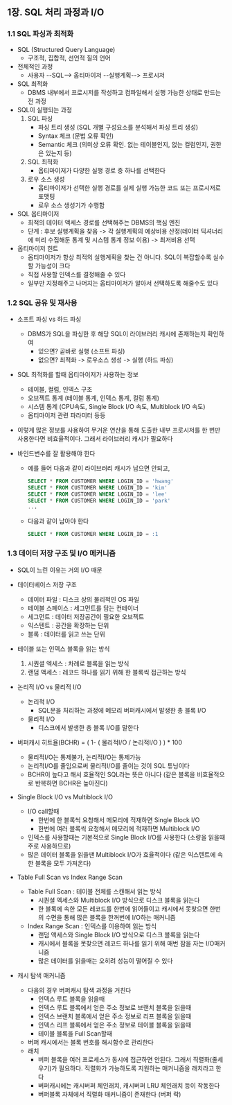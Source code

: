 ## 1장. SQL 처리 과정과 I/O

### 1.1 SQL 파싱과 최적화

- SQL (Structured Query Language)
  - 구조적, 집합적, 선언적 질의 언어
- 전체적인 과정
  - 사용자 --SQL--> 옵티마이저 --실행계획--> 프로시저
- SQL 최적화
  - DBMS 내부에서 프로시저를 작성하고 컴파일해서 실행 가능한 상태로 만드는 전 과정
- SQL이 실행되는 과정
  1. SQL 파싱
     - 파싱 트리 생성 (SQL 개별 구성요소를 분석해서 파싱 트리 생성)
     - Syntax 체크 (문법 오류 확인)
     - Semantic 체크 (의미상 오류 확인. 없는 테이블인지, 없는 컬럼인지, 권한은 있는지 등)
  2. SQL 최적화
     - 옵티마이저가 다양한 실행 경로 중 하나를 선택한다
  3. 로우 소스 생성
     - 옵티마이저가 선택한 실행 경로를 실제 실행 가능한 코드 또는 프로시저로 포맷팅
     - 로우 소스 생성기가 수행함
- SQL 옵티마이저
  - 최적의 데이터 액세스 경로를 선택해주는 DBMS의 핵심 엔진
  - 단계 : 후보 실행계획을 찾음 -> 각 실행계획의 예상비용 산정(데이터 딕셔너리에 미리 수집해둔 통계 및 시스템 통계 정보 이용) -> 최저비용 선택
- 옵티마이저 힌트
  - 옵티마이저가 항상 최적의 실행계획을 찾는 건 아니다. SQL이 복잡할수록 실수할 가능성이 크다
  - 직접 사용할 인덱스를 결정해줄 수 있다
  - 일부만 지정해주고 나머지는 옵티마이저가 알아서 선택하도록 해줄수도 있다

### 1.2 SQL 공유 및 재사용

- 소프트 파싱 vs 하드 파싱

  - DBMS가 SQL을 파싱한 후 해당 SQL이 라이브러리 캐시에 존재하는지 확인하여 
    - 있으면? 곧바로 실행 (소프트 파싱)
    - 없으면? 최적화 -> 로우소스 생성 -> 실행 (하드 파싱)

- SQL 최적화를 할때 옵티마이저가 사용하는 정보

  - 테이블, 컬럼, 인덱스 구조
  - 오브젝트 통계 (테이블 통계, 인덱스 통계, 컬럼 통계)
  - 시스템 통계 (CPU속도, Single Block I/O 속도, Multiblock I/O 속도)
  - 옵티마이저 관련 파라미터 등등

- 이렇게 많은 정보를 사용하여 무거운 연산을 통해 도출한 내부 프로시저를 한 번만 사용한다면 비효율적이다. 그래서 라이브러리 캐시가 필요하다

- 바인드변수를 잘 활용해야 한다

  - 예를 들어 다음과 같이 라이브러리 캐시가 남으면 안되고,

    ```sql
    SELECT * FROM CUSTOMER WHERE LOGIN_ID = 'hwang'
    SELECT * FROM CUSTOMER WHERE LOGIN_ID = 'kim'
    SELECT * FROM CUSTOMER WHERE LOGIN_ID = 'lee'
    SELECT * FROM CUSTOMER WHERE LOGIN_ID = 'park'
    ...
    ```

  - 다음과 같이 남아야 한다

    ```sql
    SELECT * FROM CUSTOMER WHERE LOGIN_ID = :1
    ```

### 1.3 데이터 저장 구조 및 I/O 메커니즘

- SQL이 느린 이유는 거의 I/O 때문

- 데이터베이스 저장 구조

  - 데이터 파일 : 디스크 상의 물리적인 OS 파일
  - 테이블 스페이스 : 세그먼트를 담는 컨테이너
  - 세그먼트 : 데이터 저장공간이 필요한 오브젝트
  - 익스텐트 : 공간을 확장하는 단위
  - 블록 : 데이터를 읽고 쓰는 단위

- 테이블 또는 인덱스 블록을 읽는 방식

  1. 시퀀셜 엑세스 : 차례로 블록을 읽는 방식
  2. 랜덤 액세스 : 레코드 하나를 읽기 위해 한 블록씩 접근하는 방식

- 논리적 I/O vs 물리적 I/O

  - 논리적 I/O
    - SQL문을 처리하는 과정에 메모리 버퍼캐시에서 발생한 총 블록 I/O
  - 물리적 I/O
    - 디스크에서 발생한 총 블록 I/O를 말한다

- 버퍼캐시 히트율(BCHR) = ( 1- ( 물리적I/O / 논리적I/O ) ) * 100

  - 물리적I/O는 통제불가, 논리적I/O는 통제가능
  - 논리적I/O를 줄임으로써 물리적I/O를 줄이는 것이 SQL 튜닝이다
  - BCHR이 높다고 해서 효율적인 SQL라는 뜻은 아니다 (같은 블록을 비효율적으로 반복하면 BCHR은 높아진다)

- Single Block I/O vs Multiblock I/O

  - I/O call할때
    - 한번에 한 블록씩 요청해서 메모리에 적재하면 Single Block I/O
    - 한번에 여러 블록씩 요청해서 메모리에 적재하면 Multiblock I/O
  - 인덱스를 사용할때는 기본적으로 Single Block I/O를 사용한다 (소량을 읽을때 주로 사용하므로)
  - 많은 데이터 블록을 읽을땐 Multiblock I/O가 효율적이다 (같은 익스텐트에 속한 블록을 모두 가져온다)

- Table Full Scan vs Index Range Scan

  - Table Full Scan : 테이블 전체를 스캔해서 읽는 방식
    - 시퀀셜 엑세스와 Multiblock I/O 방식으로 디스크 블록을 읽는다
    - 한 블록에 속한 모든 레코드를 한번에 읽어들이고 캐시에서 못찾으면 한번의 수면을 통해 많은 블록을 한꺼번에 I/O하는 매커니즘
  - Index Range Scan : 인덱스를 이용하여 읽는 방식
    - 랜덤 액세스와 Single Block I/O 방식으로 디스크 블록을 읽는다
    - 캐시에서 블록을 못찾으면 레코드 하나를 읽기 위해 매번 잠을 자는 I/O매커니즘
    - 많은 데이터를 읽을때는 오히려 성능이 떨어질 수 있다

- 캐시 탐색 매커니즘

  - 다음의 경우 버퍼캐시 탐색 과정을 거친다
    - 인덱스 루트 블록을 읽을때
    - 인덱스 루트 블록에서 얻은 주소 정보로 브랜치 블록을 읽을때
    - 인덱스 브랜치 블록에서 얻은 주소 정보로 리프 블록을 읽을때
    - 인덱스 리프 블록에서 얻은 주소 정보로 테이블 블록을 읽을때
    - 테이블 블록을 Full Scan할때
  - 버퍼 캐시에서는 블록 번호를 해시함수로 관리한다
  - 래치
    - 버퍼 블록을 여러 프로세스가 동시에 접근하면 안된다. 그래서 직렬화(줄세우기)가 필요하다. 직렬화가 가능하도록 지원하는 매커니즘을 래치라고 한다
    - 버퍼캐시에는 캐시버퍼 체인래치, 캐시버퍼 LRU 체인래치 등이 작동한다
    - 버퍼블록 자체에서 직렬화 매커니즘이 존재한다 (버퍼 락)

